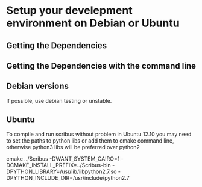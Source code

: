 # Setup your develepment environment on Debian or Ubuntu

## Getting the Dependencies

## Getting the Dependencies with the command line

## Debian versions

If possible, use debian testing or unstable.

## Ubuntu

To compile and run scribus without problem in Ubuntu 12.10 you may need to set the  paths to python libs or add them to cmake command line, otherwise python3 libs will be preferred over python2

cmake ../Scribus -DWANT_SYSTEM_CAIRO=1 -DCMAKE_INSTALL_PREFIX=../Scribus-bin -DPYTHON_LIBRARY=/usr/lib/libpython2.7.so -DPYTHON_INCLUDE_DIR=/usr/include/python2.7
